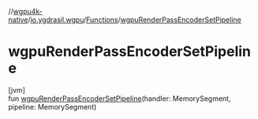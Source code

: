 //[wgpu4k-native](../../../index.md)/[io.ygdrasil.wgpu](../index.md)/[Functions](index.md)/[wgpuRenderPassEncoderSetPipeline](wgpu-render-pass-encoder-set-pipeline.md)

# wgpuRenderPassEncoderSetPipeline

[jvm]\
fun [wgpuRenderPassEncoderSetPipeline](wgpu-render-pass-encoder-set-pipeline.md)(handler: MemorySegment, pipeline: MemorySegment)